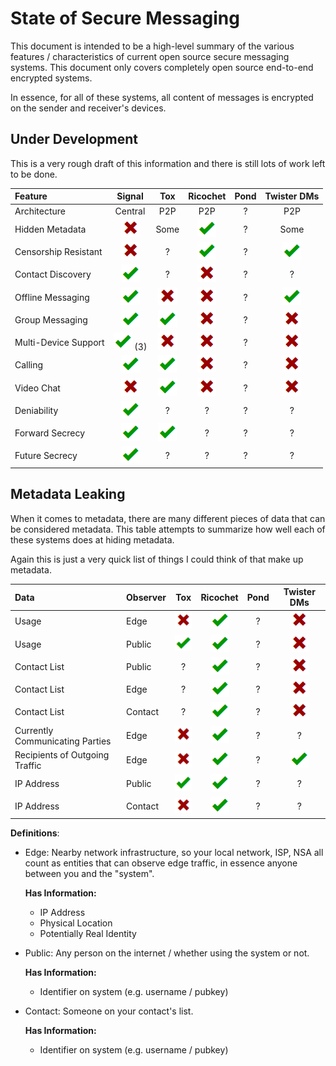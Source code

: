 # State of Secure Messaging

This document is intended to be a high-level summary of the various features /
characteristics of current open source secure messaging systems. This document
only covers completely open source end-to-end encrypted systems.

In essence, for all of these systems, all content of messages is encrypted on
the sender and receiver's devices.

## Under Development

This is a very rough draft of this information and there is still lots of work
left to be done.

| Feature                 |      Signal       |      Tox       |    Ricochet    |  Pond  |  Twister DMs   |
| :---------------------- | :---------------: | :------------: | :------------: | :----: | :------------: |
| Architecture            | Central           | P2P            | P2P            | ?      | P2P            |
| Hidden Metadata         | ![](cross.png)    | Some           | ![](tick.png)  | ?      | Some           |
| Censorship Resistant    | ![](cross.png)    | ?              | ![](tick.png)  | ?      | ![](tick.png)  |
| Contact Discovery       | ![](tick.png)     | ?              | ![](cross.png) | ?      | ?              |
| Offline Messaging       | ![](tick.png)     | ![](cross.png) | ![](cross.png) | ?      | ![](tick.png)  |
| Group Messaging         | ![](tick.png)     | ![](tick.png)  | ![](cross.png) | ?      | ![](cross.png) |
| Multi-Device Support    | ![](tick.png) (3) | ![](cross.png) | ![](cross.png) | ?      | ![](cross.png) |
| Calling                 | ![](tick.png)     | ![](tick.png)  | ![](cross.png) | ?      | ![](cross.png) |
| Video Chat              | ![](cross.png)    | ![](tick.png)  | ![](cross.png) | ?      | ![](cross.png) |
| Deniability             | ![](tick.png)     | ?              | ?              | ?      | ?              |
| Forward Secrecy         | ![](tick.png)     | ![](tick.png)  | ?              | ?      | ?              |
| Future Secrecy          | ![](tick.png)     | ?              | ?              | ?      | ?              |

## Metadata Leaking

When it comes to metadata, there are many different pieces of data that can be
considered metadata. This table attempts to summarize how well each of these
systems does at hiding metadata.

Again this is just a very quick list of things I could think of that make up
metadata.

| Data                            | Observer |      Tox       |    Ricochet    |  Pond  |  Twister DMs   |
| :------------------------------ | :------- | :------------: | :------------: | :----: | :------------: |
| Usage                           | Edge     | ![](cross.png) | ![](tick.png)  | ?      | ![](cross.png) |
| Usage                           | Public   | ![](tick.png)  | ![](tick.png)  | ?      | ![](cross.png) |
| Contact List                    | Public   | ?              | ![](tick.png)  | ?      | ![](cross.png) |
| Contact List                    | Edge     | ?              | ![](tick.png)  | ?      | ![](cross.png) |
| Contact List                    | Contact  | ?              | ![](tick.png)  | ?      | ![](cross.png) |
| Currently Communicating Parties | Edge     | ![](cross.png) | ![](tick.png)  | ?      | ?              |
| Recipients of Outgoing Traffic  | Edge     | ![](cross.png) | ![](tick.png)  | ?      | ![](tick.png)  |
| IP Address                      | Public   | ![](tick.png)  | ![](tick.png)  | ?      | ?              |
| IP Address                      | Contact  | ![](cross.png) | ![](tick.png)  | ?      | ?              |

**Definitions**:

* Edge: Nearby network infrastructure, so your local network, ISP, NSA all count
  as entities that can observe edge traffic, in essence anyone between you and
  the "system".

  **Has Information:**
  * IP Address
  * Physical Location
  * Potentially Real Identity
* Public: Any person on the internet / whether using the system or not.

  **Has Information:**
  * Identifier on system (e.g. username / pubkey)

* Contact: Someone on your contact's list.

  **Has Information:**
  * Identifier on system (e.g. username / pubkey)


